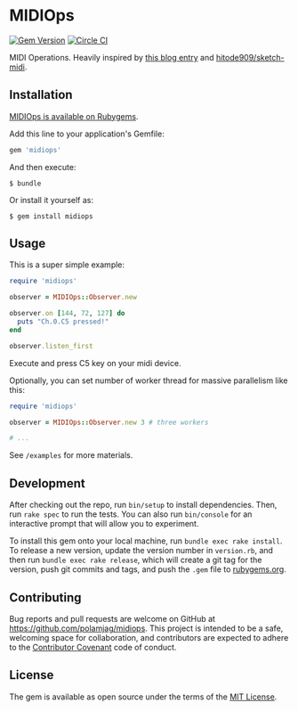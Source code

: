 # MIDIOps

[![Gem Version](https://badge.fury.io/rb/midiops.svg)](https://rubygems.org/gems/midiops)
[![Circle CI](https://circleci.com/gh/polamjag/midiops.svg?style=svg)](https://circleci.com/gh/polamjag/midiops)

MIDI Operations. Heavily inspired by [this blog entry](http://hitode909.hatenablog.com/entry/2015/07/28/134304) and [hitode909/sketch-midi](https://github.com/hitode909/sketch-midi).

## Installation

[MIDIOps is available on Rubygems](https://rubygems.org/gems/midiops).

Add this line to your application's Gemfile:

```ruby
gem 'midiops'
```

And then execute:

    $ bundle

Or install it yourself as:

    $ gem install midiops

## Usage

This is a super simple example:

```ruby
require 'midiops'

observer = MIDIOps::Observer.new

observer.on [144, 72, 127] do
  puts "Ch.0.C5 pressed!"
end

observer.listen_first
```

Execute and press C5 key on your midi device.

Optionally, you can set number of worker thread for massive parallelism like this:

```ruby
require 'midiops'

observer = MIDIOps::Observer.new 3 # three workers

# ...
```

See `/examples` for more materials.

## Development

After checking out the repo, run `bin/setup` to install dependencies. Then, run `rake spec` to run the tests. You can also run `bin/console` for an interactive prompt that will allow you to experiment.

To install this gem onto your local machine, run `bundle exec rake install`. To release a new version, update the version number in `version.rb`, and then run `bundle exec rake release`, which will create a git tag for the version, push git commits and tags, and push the `.gem` file to [rubygems.org](https://rubygems.org).

## Contributing

Bug reports and pull requests are welcome on GitHub at https://github.com/polamjag/midiops. This project is intended to be a safe, welcoming space for collaboration, and contributors are expected to adhere to the [Contributor Covenant](contributor-covenant.org) code of conduct.


## License

The gem is available as open source under the terms of the [MIT License](http://opensource.org/licenses/MIT).
